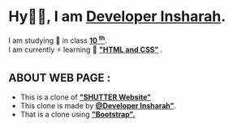 <h1>Hy👋🏻, I am <b><u>Developer Insharah</u></b>.</h1>
I am studying 📖 in class <b><u>10 <sup>th</sup></u></b>. <br>
I am currently ⚡ learning 📖 <b> <u> "HTML and CSS"</u> </b>.<br>
<h2>ABOUT WEB PAGE :</h2>
<ul>
  <li>This is a clone of <b><u>"SHUTTER Website"</u></b></li>
  <li>This clone is made by <a href="https://github.com/DeveloperInsharah"><b><u>@Developer Insharah"</u></b></a>.</li>
  <li>That is a clone using  <b><u>"Bootstrap".</u></b></li>
</ul>
